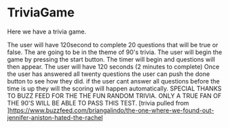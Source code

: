 # TriviaGame
Here we have a trivia game. 

The user will have 120second to complete 20 questions that will be true or false. 
The are going to be in the theme of 90's trivia. 
The user will begin the game by pressing the start button. 
The timer will begin and questions will then appear. 
The user will have 120 seconds (2 minutes to complete)
Once the user has answered all twenty questions the user can push the done button to see how they did. if the user cant answer all questions before the time is up they will the scoring will happen automatically.
SPECIAL THANKS TO BUZZ FEED FOR THE THE FUN RANDOM TRIVIA.
ONLY A TRUE FAN OF THE 90'S WILL BE ABLE TO PASS THIS TEST. 
[trivia pulled from ]https://www.buzzfeed.com/briangalindo/the-one-where-we-found-out-jennifer-aniston-hated-the-rachel
